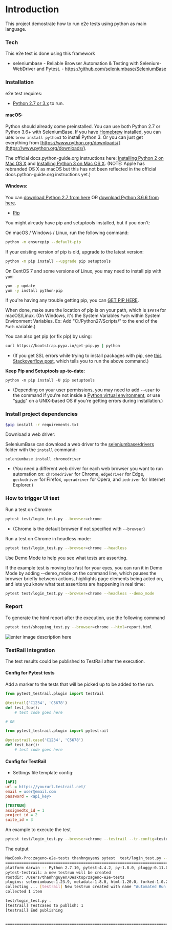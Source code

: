 # Introduction

This project demostrate how to run e2e tests using python as main language.

### Tech

This e2e test is done using this framework

* seleniumbase - Reliable Browser Automation & Testing with Selenium-WebDriver and Pytest. - https://github.com/seleniumbase/SeleniumBase

### Installation

e2e test requires:

* [Python 2.7 or 3.x](https://www.python.org/downloads/) to run.

#### macOS:

Python should already come preinstalled. You can use both Python 2.7 or Python 3.6+ with SeleniumBase. If you have [Homebrew](https://brew.sh/) installed, you can use: ``brew install python3`` to install Python 3. Or you can just get everything from [https://www.python.org/downloads/](https://www.python.org/downloads/).

The official docs.python-guide.org instructions here: [Installing Python 2 on Mac OS X](https://docs.python-guide.org/starting/install/osx/) and [Installing Python 3 on Mac OS X](https://docs.python-guide.org/starting/install3/osx/#install3-osx). (NOTE: Apple has rebranded OS X as macOS but this has not been reflected in the official docs.python-guide.org instructions yet.)

#### Windows:

You can [download Python 2.7 from here](https://www.python.org/downloads/release/python-2713/) OR [download Python 3.6.6 from here](https://www.python.org/downloads/release/python-366/).

* [Pip](https://en.wikipedia.org/wiki/Pip_%28package_manager%29)

You might already have pip and setuptools installed, but if you don't:

On macOS / Windows / Linux, run the following command:
```bash
python -m ensurepip --default-pip
```

If your existing version of pip is old, upgrade to the latest version:
```bash
python -m pip install --upgrade pip setuptools
```

On CentOS 7 and some versions of Linux, you may need to install pip with ``yum``:
```bash
yum -y update
yum -y install python-pip
```

If you're having any trouble getting pip, you can [GET PIP HERE](https://pip.pypa.io/en/latest/installing/).

When done, make sure the location of pip is on your path, which is `$PATH` for macOS/Linux. (On Windows, it's the System Variables `Path` within System Environment Variables. Ex: Add "C:/Python27/Scripts/" to the end of the `Path` variable.)

You can also get pip (or fix pip) by using:
```bash
curl https://bootstrap.pypa.io/get-pip.py | python
```
* (If you get SSL errors while trying to install packages with pip, see [this Stackoverflow post](https://stackoverflow.com/questions/49768770/not-able-to-install-python-packages-ssl-tlsv1-alert-protocol-version), which tells you to run the above command.)

**Keep Pip and Setuptools up-to-date:**
```
python -m pip install -U pip setuptools
```
* (Depending on your user permissions, you may need to add ``--user`` to the command if you're not inside a [Python virtual environment](https://github.com/seleniumbase/SeleniumBase/blob/master/help_docs/virtualenv_instructions.md), or use "[sudo](https://en.wikipedia.org/wiki/Sudo)" on a UNIX-based OS if you're getting errors during installation.)

### Install project dependencies

```sh
$pip install -r requirements.txt
```

Download a web driver:

SeleniumBase can download a web driver to the [seleniumbase/drivers](https://github.com/seleniumbase/SeleniumBase/tree/master/seleniumbase/drivers) folder with the ``install`` command:
```
seleniumbase install chromedriver
```
* (You need a different web driver for each web browser you want to run automation on: ``chromedriver`` for Chrome, ``edgedriver`` for Edge, ``geckodriver`` for Firefox, ``operadriver`` for Opera, and ``iedriver`` for Internet Explorer.)

### How to trigger UI test

Run a test on Chrome:

```sh
pytest test/login_test.py --browser=chrome
```
* (Chrome is the default browser if not specified with ``--browser``)

Run a test on Chrome in headless mode:

```sh
pytest test/login_test.py --browser=chrome --headless
```

Use Demo Mode to help you see what tests are asserting.

If the example test is moving too fast for your eyes, you can run it in Demo Mode by adding --demo_mode on the command line, which pauses the browser briefly between actions, highlights page elements being acted on, and lets you know what test assertions are happening in real time:

```sh
pytest test/login_test.py --browser=chrome --headless --demo_mode
```

### Report

To generate the html report after the execution, use the following command

```sh
pytest test/shopping_test.py --browser=chrome --html=report.html
```

![enter image description here](https://i.ibb.co/N6Rsqx4/Screenshot-2019-05-09-at-10-24-53.png)

### TestRail Integration

The test results could be published to TestRail after the execution.

#### Config for Pytest tests

Add a marker to the tests that will be picked up to be added to the run.

```python
from pytest_testrail.plugin import testrail

@testrail('C1234', 'C5678')
def test_foo():
    # test code goes here

# OR	

from pytest_testrail.plugin import pytestrail

@pytestrail.case('C1234', 'C5678')
def test_bar():
    # test code goes here
```

#### Config for TestRail

* Settings file template config:

```ini
[API]
url = https://yoururl.testrail.net/
email = user@email.com
password = <api_key>

[TESTRUN]
assignedto_id = 1
project_id = 2
suite_id = 3
```

An example to execute the test
```sh
pytest test/login_test.py --browser=chrome --testrail --tr-config=testrail.cfg
```

The output
```sh
MacBook-Pro:zageno-e2e-tests thanhnguyen$ pytest  test/login_test.py --browser=chrome --testrail --tr-config=testrail.cfg --headless
======================================================================================== test session starts =========================================================================================
platform darwin -- Python 2.7.10, pytest-4.4.2, py-1.8.0, pluggy-0.11.0
pytest-testrail: a new testrun will be created
rootdir: /Users/thanhnguyen/Desktop/zageno-e2e-tests
plugins: seleniumbase-1.23.9, metadata-1.8.0, html-1.20.0, forked-1.0.2, xdist-1.28.0, cov-2.7.1, ordering-0.6, rerunfailures-7.0, testrail-2.3.3
collecting ... [testrail] New testrun created with name "Automated Run 10-05-2019 15:25:00" and ID=12
collected 1 item                                                                                                                                                                                     

test/login_test.py .                                                                                                                                                                           [100%][testrail] Start publishing
[testrail] Testcases to publish: 1
[testrail] End publishing


===================================================================================== 1 passed in 10.53 seconds ======================================================================================
```
